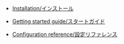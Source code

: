 
- [Installation/インストール](installation.md)

- [Getting started guide/スタートガイド](startguide.md)

- [Configuration reference/設定リファレンス](configuration.md)